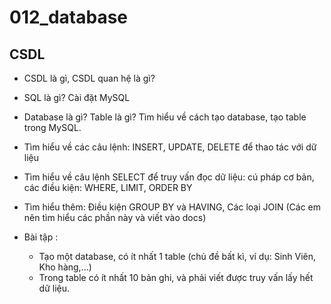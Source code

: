 # 012_database

## CSDL

- CSDL là gì, CSDL quan hệ là gì?
- SQL là gì? Cài đặt MySQL
- Database là gì? Table là gì? Tìm hiểu về cách tạo database, tạo table trong MySQL.
- Tìm hiểu về các câu lệnh: INSERT, UPDATE, DELETE để thao tác với dữ liệu
- Tìm hiểu về câu lệnh SELECT để truy vấn đọc dữ liệu: cú pháp cơ bản, các điều kiện: WHERE, LIMIT, ORDER BY
- Tìm hiểu thêm: Điều kiện GROUP BY và HAVING, Các loại JOIN (Các em nên tìm hiểu các phần này và viết vào docs)

- Bài tập :
  - Tạo một database, có ít nhất 1 table (chủ đề bất kì, ví dụ: Sinh Viên, Kho hàng,...)
  - Trong table có ít nhất 10 bản ghi, và phải viết được truy vấn lấy hết dữ liệu.
